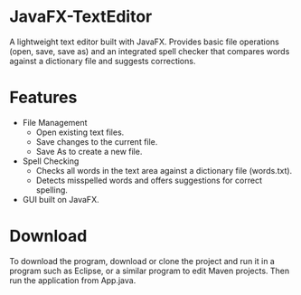 # JavaFX-TextEditor
A lightweight text editor built with JavaFX. Provides basic file operations (open, save, save as) and an integrated spell checker that compares words against a dictionary file and suggests corrections.

# Features
* File Management
  * Open existing text files.
  * Save changes to the current file.
  * Save As to create a new file.
* Spell Checking
  * Checks all words in the text area against a dictionary file (words.txt).
  * Detects misspelled words and offers suggestions for correct spelling.
* GUI built on JavaFX.
 
# Download
To download the program, download or clone the project and run it in a program such as Eclipse, or a similar program to edit Maven projects. Then run the application from App.java.
